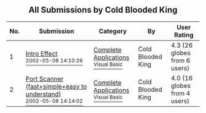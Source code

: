 ﻿<div align="center">

## All Submissions by Cold Blooded King

</div>

No.  | Submission | Category | By   | User Rating
---- | ---------- | -------- | ---- | -----------
1 | [Intro Effect<br /><sup>2002-05-08 14:10:26</sup>](https://github.com/Planet-Source-Code/cold-blooded-king-intro-effect__1-34583) | [Complete Applications<br /><sup>Visual Basic</sup>](../ByCategory/complete-applications__1-27.md) | Cold Blooded King | 4.3 (26 globes from 6 users)
2 | [Port Scanner \(fast\+simple\+easy to understand\)<br /><sup>2002-05-08 14:14:02</sup>](https://github.com/Planet-Source-Code/cold-blooded-king-port-scanner-fast-simple-easy-to-understand__1-34584) | [Complete Applications<br /><sup>Visual Basic</sup>](../ByCategory/complete-applications__1-27.md) | Cold Blooded King | 4.0 (16 globes from 4 users)
